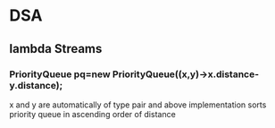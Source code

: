 # DSA
## lambda Streams
### PriorityQueue<pair> pq=new PriorityQueue<pair>((x,y)->x.distance-y.distance);
x and y are automatically of type pair and above implementation sorts priority queue in ascending order of distance 
